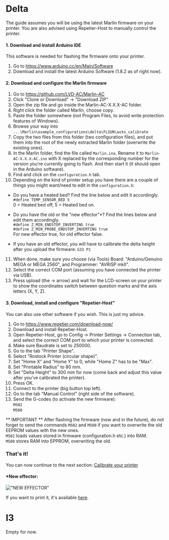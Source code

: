 # Delta
The guide assumes you will be using the latest Marlin firmware on your printer. You are also advised using Repetier-Host to manually control the printer. 

#### 1. Download and install Arduino IDE
This software is needed for flashing the firmware onto your printer.

1. Go to https://www.arduino.cc/en/Main/Software
2. Download and install the latest Arduino Software (1.8.2 as of right now).

#### 2. Download and configure the Marlin firmware
1. Go to https://github.com/LVD-AC/Marlin-AC
2. Click "Clone or Download" -> "Download ZIP"
3. Open the zip file and go inside the Marlin-AC-X.X.X-AC folder. 
4. Right click the folder called Marlin, choose copy.
5. Paste the folder somewhere (not Program Files, to avoid write protection features of Windows).
6. Browse your way into `...\Marlin\example_configurations\delta\FLSUN\auto_calibrate`
7. Copy the two files from this folder (two configuration files), and put them into the root of the newly extracted Marlin folder (overwrite the existing ones).
8. In the Marlin folder, find the file called `Marlin.ino`. Rename it to `Marlin-AC-X.X.X-AC.ino` with X replaced by the corresponding number for the version you're currently going to flash. And then start it (it should open in the Arduino software).
9. Find and click on the `configuration.h` tab.
10. Depending on the kind of printer setup you have there are a couple of things you might want/need to edit in the `configuration.h`:  
* Do you have a heated bed? Find the line below and edit it accordingly.  
`#define TEMP_SENSOR_BED 5`  
0 = Heated bed off, 5 = Heated bed on.  

* Do you have the old or the "new effector"*? Find the lines below and edit them accordingly.  
`#define Z_MIN_ENDSTOP_INVERTING true`  
`#define Z_MIN_PROBE_ENDSTOP_INVERTING true`  
For new effector true, for old effector false.  
* If you have an old effector, you will have to calibrate the delta height after you upload the firmware: `G33 P1`
11. When done, make sure you choose (via Tools) Board: "Arduino/Genuino MEGA or MEGA 2560", and Programmer: "AVRISP mkII".
12. Select the correct COM port (assuming you have connected the printer via USB).
13. Press upload (the -> arrow) and wait for the LCD-screen on your printer to show the coordinates switch between question marks and the axis letters (X, Y, Z).

#### 3. Download, install and configure "Repetier-Host"
You can also use other software if you wish. This is just my advice.

1. Go to https://www.repetier.com/download-now/
2. Download and install Repetier-Host.
3. Open Repetier-Host, go to Config -> Printer Settings -> Connection tab, and select the correct COM port to which your printer is connected.
4. Make sure Baudrate is set to 250000.
5. Go to the tab "Printer Shape".
6. Select "Rostock Printer (circular shape)".
7. Set "Home X" and "Home Y" to 0, while "Home Z" has to be "Max".
8. Set "Printable Radius" to 80 mm.
9. Set "Delta Height" to 300 mm for now (come back and adjust this value after you've calibrated the printer).
10. Press OK.
11. Connect to the printer (big button top left).
12. Go to the tab "Manual Control" (right side of the software).
13. Send the G-codes (to activate the new firmware):  
`M502`  
`M500`

** IMPORTANT ** After flashing the firmware (now and in the future), do not forget to send the commands `M502` and `M500` if you want to overwrite the old EEPROM values with the new ones.  
`M502` loads values stored in firmware (configuration.h etc.) into RAM.  
`M500` stores RAM into EPPROM, overwriting the old. 

### That's it!
You can now continue to the next section: [Calibrate your printer](https://github.com/FLSun3dp/FLSun-Kossel-Mini/wiki/02.-Calibrate-your-printer) 

#### *New effector:
!["NEW EFFECTOR"](https://scontent-arn2-1.xx.fbcdn.net/v/t1.0-9/18010586_10155184832969898_4740342755464095595_n.jpg?oh=7080f7925ba50625338a98816b1b9116&oe=59853FD3)

If you want to print it, it's available [here](https://www.thingiverse.com/thing:2268722).

# I3

Empty for now.